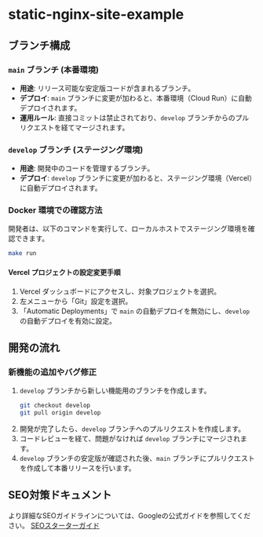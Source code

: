 # static-nginx-site-example

## ブランチ構成

### `main` ブランチ (本番環境)
- **用途**: リリース可能な安定版コードが含まれるブランチ。
- **デプロイ**: `main` ブランチに変更が加わると、本番環境（Cloud Run）に自動デプロイされます。
- **運用ルール**: 直接コミットは禁止されており、`develop` ブランチからのプルリクエストを経てマージされます。

### `develop` ブランチ (ステージング環境)
- **用途**: 開発中のコードを管理するブランチ。
- **デプロイ**: `develop` ブランチに変更が加わると、ステージング環境（Vercel）に自動デプロイされます。

### Docker 環境での確認方法
開発者は、以下のコマンドを実行して、ローカルホストでステージング環境を確認できます。
```zsh
make run
```

#### Vercel プロジェクトの設定変更手順
1. Vercel ダッシュボードにアクセスし、対象プロジェクトを選択。
2. 左メニューから「Git」設定を選択。
3. 「Automatic Deployments」で `main` の自動デプロイを無効にし、`develop` の自動デプロイを有効に設定。

## 開発の流れ

### 新機能の追加やバグ修正
1. `develop` ブランチから新しい機能用のブランチを作成します。
    ```zsh
    git checkout develop
    git pull origin develop
    ```
2. 開発が完了したら、`develop` ブランチへのプルリクエストを作成します。
3. コードレビューを経て、問題がなければ `develop` ブランチにマージされます。
4. `develop` ブランチの安定版が確認された後、`main` ブランチにプルリクエストを作成して本番リリースを行います。

## SEO対策ドキュメント
より詳細なSEOガイドラインについては、Googleの公式ガイドを参照してください。
[SEOスターターガイド](https://developers.google.com/search/docs/fundamentals/seo-starter-guide?hl=ja)
